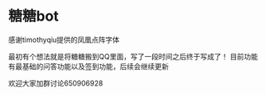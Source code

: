 # 糖糖bot

感谢timothyqiu提供的凤凰点阵字体


最初有个想法就是将糖糖搬到QQ里面，写了一段时间之后终于写成了！
目前功能有最基础的问答功能以及签到功能，后续会继续更新

欢迎大家加群讨论650906928
